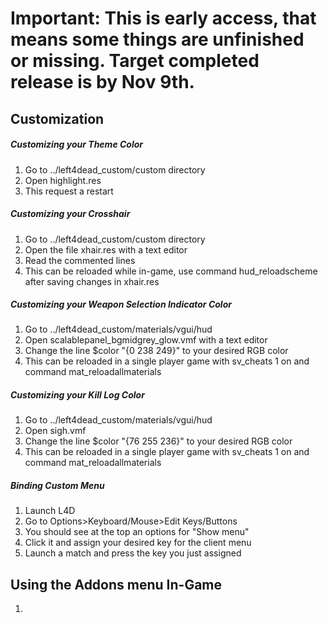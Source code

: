 # Important: This is early access, that means some things are unfinished or missing. Target completed release is by Nov 9th.

## Customization
##### Customizing your Theme Color
1. Go to ../left4dead_custom/custom directory
2. Open highlight.res
3. This request a restart

##### Customizing your Crosshair
1. Go to ../left4dead_custom/custom directory
2. Open the file xhair.res with a text editor
3. Read the commented lines
4. This can be reloaded while in-game, use command hud_reloadscheme after saving changes in xhair.res

##### Customizing your Weapon Selection Indicator Color
1. Go to ../left4dead_custom/materials/vgui/hud
2. Open scalablepanel_bgmidgrey_glow.vmf with a text editor
3. Change the line $color "{0 238 249}" to your desired RGB color
4. This can be reloaded in a single player game with sv_cheats 1 on and command mat_reloadallmaterials

##### Customizing your Kill Log Color
1. Go to ../left4dead_custom/materials/vgui/hud
2. Open sigh.vmf
3. Change the line $color "{76 255 236}" to your desired RGB color
4. This can be reloaded in a single player game with sv_cheats 1 on and command mat_reloadallmaterials

##### Binding Custom Menu
1. Launch L4D
2. Go to Options>Keyboard/Mouse>Edit Keys/Buttons
3. You should see at the top an options for "Show menu"
4. Click it and assign your desired key for the client menu
5. Launch a match and press the key you just assigned

## Using the Addons menu In-Game
1.
